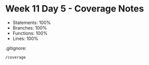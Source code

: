 # Week 11 Day 5 - Coverage Notes

- Statements: 100%
- Branches: 100%
- Functions: 100%
- Lines: 100%

.gitignore:
```
/coverage
```
